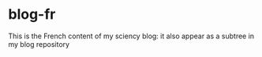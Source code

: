 # blog-fr
This is the French content of my sciency blog: it also appear as a subtree in my blog repository

